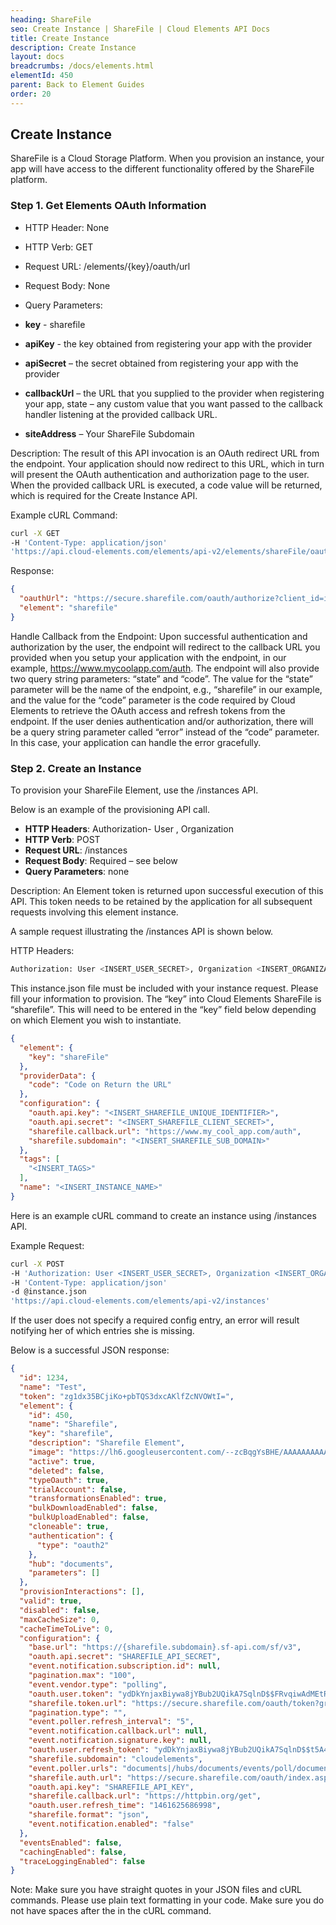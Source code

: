 ```yaml
---
heading: ShareFile
seo: Create Instance | ShareFile | Cloud Elements API Docs
title: Create Instance
description: Create Instance
layout: docs
breadcrumbs: /docs/elements.html
elementId: 450
parent: Back to Element Guides
order: 20
---
```


## Create Instance

ShareFile is a Cloud Storage Platform. When you provision an instance, your app will have access to the different functionality offered by the ShareFile platform.

### Step 1. Get Elements OAuth Information

* HTTP Header: None
* HTTP Verb: GET
* Request URL: /elements/{key}/oauth/url
* Request Body: None
* Query Parameters:

* __key__ - sharefile
* __apiKey__ - the key obtained from registering your app with the provider
* __apiSecret__ – the secret obtained from registering your app with the provider
* __callbackUrl__ – the URL that you supplied to the provider when registering your app, state – any custom value that you want passed to the callback handler listening at the provided callback URL.
* __siteAddress__ – Your ShareFile Subdomain

Description: The result of this API invocation is an OAuth redirect URL from the endpoint. Your application should now redirect to this URL, which in turn will present the OAuth authentication and authorization page to the user. When the provided callback URL is executed, a code value will be returned, which is required for the Create Instance API.

Example cURL Command:

```bash
curl -X GET
-H 'Content-Type: application/json'
'https://api.cloud-elements.com/elements/api-v2/elements/shareFile/oauth/url?apiKey=shareFile_unique_identifier&apiSecret=shareFile_client_secret&siteAddress=your_shareFile_sbudomain&callbackUrl=http://www.my_cool_app.com/auth&state=shareFile'
```

Response:

```json
{
  "oauthUrl": "https://secure.sharefile.com/oauth/authorize?client_id=insert_sharefile_client_id&response_type=code&redirect_uri=https%3A%2F%2Fhttpbin.org%2Fget&state=sharefile",
  "element": "sharefile"
}
```

Handle Callback from the Endpoint:
Upon successful authentication and authorization by the user, the endpoint will redirect to the callback URL you provided when you setup your application with the endpoint, in our example, https://www.mycoolapp.com/auth. The endpoint will also provide two query string parameters: “state” and “code”. The value for the “state” parameter will be the name of the endpoint, e.g., “sharefile” in our example, and the value for the “code” parameter is the code required by Cloud Elements to retrieve the OAuth access and refresh tokens from the endpoint. If the user denies authentication and/or authorization, there will be a query string parameter called “error” instead of the “code” parameter. In this case, your application can handle the error gracefully.

### Step 2. Create an Instance

To provision your ShareFile Element, use the /instances API.

Below is an example of the provisioning API call.

* __HTTP Headers__: Authorization- User <user secret>, Organization <organization secret>
* __HTTP Verb__: POST
* __Request URL__: /instances
* __Request Body__: Required – see below
* __Query Parameters__: none

Description: An Element token is returned upon successful execution of this API. This token needs to be retained by the application for all subsequent requests involving this element instance.

A sample request illustrating the /instances API is shown below.

HTTP Headers:

```bash
Authorization: User <INSERT_USER_SECRET>, Organization <INSERT_ORGANIZATION_SECRET>

```
This instance.json file must be included with your instance request.  Please fill your information to provision.  The “key” into Cloud Elements ShareFile is “sharefile”.  This will need to be entered in the “key” field below depending on which Element you wish to instantiate.

```json
{
  "element": {
    "key": "shareFile"
  },
  "providerData": {
    "code": "Code on Return the URL"
  },
  "configuration": {
    "oauth.api.key": "<INSERT_SHAREFILE_UNIQUE_IDENTIFIER>",
    "oauth.api.secret": "<INSERT_SHAREFILE_CLIENT_SECRET>",
    "sharefile.callback.url": "https://www.my_cool_app.com/auth",
    "sharefile.subdomain": "<INSERT_SHAREFILE_SUB_DOMAIN>"
  },
  "tags": [
    "<INSERT_TAGS>"
  ],
  "name": "<INSERT_INSTANCE_NAME>"
}
```

Here is an example cURL command to create an instance using /instances API.

Example Request:

```bash
curl -X POST
-H 'Authorization: User <INSERT_USER_SECRET>, Organization <INSERT_ORGANIZATION_SECRET>'
-H 'Content-Type: application/json'
-d @instance.json
'https://api.cloud-elements.com/elements/api-v2/instances'
```

If the user does not specify a required config entry, an error will result notifying her of which entries she is missing.

Below is a successful JSON response:

```json
{
  "id": 1234,
  "name": "Test",
  "token": "zg1dx35BCjiKo+pbTQS3dxcAKlfZcNVOWtI=",
  "element": {
    "id": 450,
    "name": "Sharefile",
    "key": "sharefile",
    "description": "Sharefile Element",
    "image": "https://lh6.googleusercontent.com/--zcBqgYsBHE/AAAAAAAAAAI/AAAAAAAAAks/ICvceS9qZ-I/s0-c-k-no-ns/photo.jpg",
    "active": true,
    "deleted": false,
    "typeOauth": true,
    "trialAccount": false,
    "transformationsEnabled": true,
    "bulkDownloadEnabled": false,
    "bulkUploadEnabled": false,
    "cloneable": true,
    "authentication": {
      "type": "oauth2"
    },
    "hub": "documents",
    "parameters": []
  },
  "provisionInteractions": [],
  "valid": true,
  "disabled": false,
  "maxCacheSize": 0,
  "cacheTimeToLive": 0,
  "configuration": {
    "base.url": "https://{sharefile.subdomain}.sf-api.com/sf/v3",
    "oauth.api.secret": "SHAREFILE_API_SECRET",
    "event.notification.subscription.id": null,
    "pagination.max": "100",
    "event.vendor.type": "polling",
    "oauth.user.token": "ydDkYnjaxBiywa8jYBub2UQikA7SqlnD$$FRvqiwAdMEtRijHvyqeD",
    "sharefile.token.url": "https://secure.sharefile.com/oauth/token?grant_type=authorization_code",
    "pagination.type": "",
    "event.poller.refresh_interval": "5",
    "event.notification.callback.url": null,
    "event.notification.signature.key": null,
    "oauth.user.refresh_token": "ydDkYnjaxBiywa8jYBub2UQikA7SqlnD$$t5A4a5oU7FYJeZwa4V7LZzrl82AmdG9xmH8",
    "sharefile.subdomain": "cloudelements",
    "event.poller.urls": "documents|/hubs/documents/events/poll/documents?where=lastmodifieddate='${gmtDate:yyyy-MM-dd'T'HH:mm:ss'Z'}'",
    "sharefile.auth.url": "https://secure.sharefile.com/oauth/index.aspx",
    "oauth.api.key": "SHAREFILE_API_KEY",
    "sharefile.callback.url": "https://httpbin.org/get",
    "oauth.user.refresh_time": "1461625686998",
    "sharefile.format": "json",
    "event.notification.enabled": "false"
  },
  "eventsEnabled": false,
  "cachingEnabled": false,
  "traceLoggingEnabled": false
}
```

Note:  Make sure you have straight quotes in your JSON files and cURL commands.  Please use plain text formatting in your code.  Make sure you do not have spaces after the in the cURL command.
